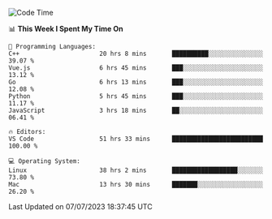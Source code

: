 
<!--START_SECTION:waka-->
![Code Time](http://img.shields.io/badge/Code%20Time-802%20hrs%206%20mins-blue)

📊 **This Week I Spent My Time On** 

```text
💬 Programming Languages: 
C++                      20 hrs 8 mins       ██████████░░░░░░░░░░░░░░░   39.07 % 
Vue.js                   6 hrs 45 mins       ███░░░░░░░░░░░░░░░░░░░░░░   13.12 % 
Go                       6 hrs 13 mins       ███░░░░░░░░░░░░░░░░░░░░░░   12.08 % 
Python                   5 hrs 45 mins       ███░░░░░░░░░░░░░░░░░░░░░░   11.17 % 
JavaScript               3 hrs 18 mins       ██░░░░░░░░░░░░░░░░░░░░░░░   06.41 % 

🔥 Editors: 
VS Code                  51 hrs 33 mins      █████████████████████████   100.00 % 

💻 Operating System: 
Linux                    38 hrs 2 mins       ██████████████████░░░░░░░   73.80 % 
Mac                      13 hrs 30 mins      ███████░░░░░░░░░░░░░░░░░░   26.20 % 
```


 Last Updated on 07/07/2023 18:37:45 UTC
<!--END_SECTION:waka-->

